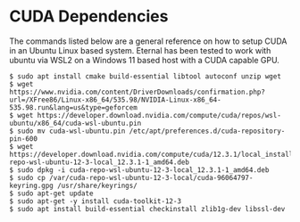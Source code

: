 # CUDA Dependencies

The commands listed below are a general reference on how to setup CUDA in an Ubuntu Linux based system. Eternal has been tested to work with ubuntu via WSL2 on a Windows 11 based host with a CUDA capable GPU.

```
$ sudo apt install cmake build-essential libtool autoconf unzip wget
$ wget https://www.nvidia.com/content/DriverDownloads/confirmation.php?url=/XFree86/Linux-x86_64/535.98/NVIDIA-Linux-x86_64-535.98.run&lang=us&type=geforcem
$ wget https://developer.download.nvidia.com/compute/cuda/repos/wsl-ubuntu/x86_64/cuda-wsl-ubuntu.pin
$ sudo mv cuda-wsl-ubuntu.pin /etc/apt/preferences.d/cuda-repository-pin-600
$ wget https://developer.download.nvidia.com/compute/cuda/12.3.1/local_installers/cuda-repo-wsl-ubuntu-12-3-local_12.3.1-1_amd64.deb
$ sudo dpkg -i cuda-repo-wsl-ubuntu-12-3-local_12.3.1-1_amd64.deb
$ sudo cp /var/cuda-repo-wsl-ubuntu-12-3-local/cuda-96064797-keyring.gpg /usr/share/keyrings/
$ sudo apt-get update
$ sudo apt-get -y install cuda-toolkit-12-3
$ sudo apt install build-essential checkinstall zlib1g-dev libssl-dev
```